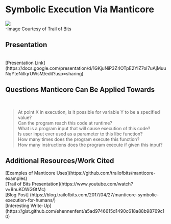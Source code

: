 <h1>Symbolic Execution Via Manticore</h1>

![](https://www.trailofbits.com/assets/img/research-manticore.jpg?raw=true) <br />
-Image Courtesy of Trail of Bits

<h2>Presentation</h2> <br />
[Presentation Link](https://docs.google.com/presentation/d/1GKjuNiP3Z4OTpE2YlZ7oI7uAjMuuNqYteNiIlqrUWsM/edit?usp=sharing) <br /> 

<h2>Questions Manticore Can Be Applied Towards</h2> <br />

> At point X in execution, is it possible for variable Y to be a specified value?<br />
> Can the program reach this code at runtime?<br />
> What is a program input that will cause execution of this code?<br />
> Is user input ever used as a parameter to this libc function?<br />
> How many times does the program execute this function?<br />
> How many instructions does the program execute if given this input?<br />

<h2>Additional Resources/Work Cited</h2>
[Examples of Manticore Uses](https://github.com/trailofbits/manticore-examples)<br />
[Trail of Bits Presentation](https://www.youtube.com/watch?v=8nuKOWGGtMc)<br />
[Blog Post] (https://blog.trailofbits.com/2017/04/27/manticore-symbolic-execution-for-humans/)<br />
[Interesting Write-Up](https://gist.github.com/ehennenfent/a5ad9746615d1490c618a88b98769c10)<br />
